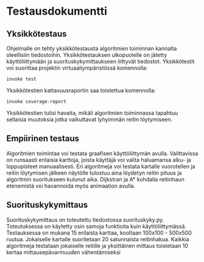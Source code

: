 # Testausdokumentti

## Yksikkötestaus

Ohjelmalle on tehty yksikkötestausta algoritmien toiminnan kannalta oleellisiin tiedostoihin. Yksikkötestauksen ulkopuolelle on jätetty käyttöliittymään ja suorituskykymittaukseen liittyvät tiedostot. Yksikkötestit voi suorittaa projektin virtuaaliympäristössä komennolla:

``` invoke test ```

Yksikkötestien kattavuusraportin saa toistettua komennolla:

``` invoke coverage-report ```

Yksikkötestien tulisi havaita, mikäli algoritmien toiminnassa tapahtuu sellaisia muutoksia jotka vaikuttavat lyhyimmän reitin löytymiseen.

## Empiirinen testaus

Algoritmien toimintaa voi testata graafisen käyttöliittymän avulla. Valittavissa on runsaasti erilaisia karttoja, joista käyttäjä voi valita haluamansa alku- ja loppupisteet manuaalisesti. Eri algoritmeja voi testata kartalle vuorotellen ja reitin löytymisen jälkeen näytölle tulostuu aina löydetyn reitin pituus ja algoritmin suoritukseen kulunut aika. Dijkstran ja A* kohdalla reitinhaun etenemistä voi havannoida myös animaation avulla.

## Suorituskykymittaus

Suorituskykymittaus on toteutettu tiedostossa suorituskyky.py. Toteutuksessa on käytetty osin samoja funktioita kuin käyttöliittymässä. Testauksessa on mukana 15 erilaista karttaa, kooltaan 100x100 - 500x500 ruutua. Jokaiselle kartalle suoritetaan 20 satunnaista reitinhakua. Kaikkia algoritmeja testataan jokaiselle reitille ja yksittäinen mittaus toistetaan 10 kertaa mittausepävarmuuden vähentämiseksi